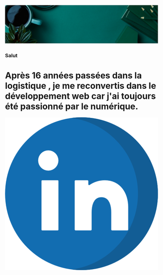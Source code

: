 #  ![christiantheobald](https://github.com/christiantheobald/christiantheobald/blob/main/Green%20and%20Orange%20Health%20and%20Wellness%20LinkedIn%20Banner.png)
### Salut
# Après 16 années passées dans la logistique , je me reconvertis dans le développement web car j'ai toujours été passionné par le numérique.
<a href="https://www.linkedin.com/christiantheobald/"><img src="https://github.com/christiantheobald/christiantheobald/blob/main/linkedin.png">
